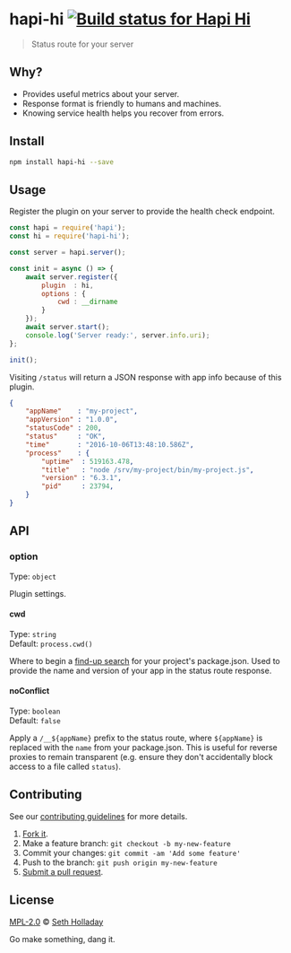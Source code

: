 # hapi-hi [![Build status for Hapi Hi](https://img.shields.io/circleci/project/sholladay/hapi-hi/master.svg "Build Status")](https://circleci.com/gh/sholladay/hapi-hi "Builds")

> Status route for your server

## Why?

 - Provides useful metrics about your server.
 - Response format is friendly to humans and machines.
 - Knowing service health helps you recover from errors.

## Install

```sh
npm install hapi-hi --save
```

## Usage

Register the plugin on your server to provide the health check endpoint.

```js
const hapi = require('hapi');
const hi = require('hapi-hi');

const server = hapi.server();

const init = async () => {
    await server.register({
        plugin  : hi,
        options : {
            cwd : __dirname
        }
    });
    await server.start();
    console.log('Server ready:', server.info.uri);
};

init();
```

Visiting `/status` will return a JSON response with app info because of this plugin.

```json
{
    "appName"    : "my-project",
    "appVersion" : "1.0.0",
    "statusCode" : 200,
    "status"     : "OK",
    "time"       : "2016-10-06T13:48:10.586Z",
    "process"    : {
        "uptime"  : 519163.478,
        "title"   : "node /srv/my-project/bin/my-project.js",
        "version" : "6.3.1",
        "pid"     : 23794,
    }
}
```

## API

### option

Type: `object`

Plugin settings.

#### cwd

Type: `string`<br>
Default: `process.cwd()`

Where to begin a [find-up search](https://github.com/sindresorhus/read-pkg-up) for your project's package.json. Used to provide the name and version of your app in the status route response.

#### noConflict

Type: `boolean`<br>
Default: `false`

Apply a `/__${appName}` prefix to the status route, where `${appName}` is replaced with the `name` from your package.json. This is useful for reverse proxies to remain transparent (e.g. ensure they don't accidentally block access to a file called `status`).

## Contributing

See our [contributing guidelines](https://github.com/sholladay/hapi-hi/blob/master/CONTRIBUTING.md "Guidelines for participating in this project") for more details.

1. [Fork it](https://github.com/sholladay/hapi-hi/fork).
2. Make a feature branch: `git checkout -b my-new-feature`
3. Commit your changes: `git commit -am 'Add some feature'`
4. Push to the branch: `git push origin my-new-feature`
5. [Submit a pull request](https://github.com/sholladay/hapi-hi/compare "Submit code to this project for review").

## License

[MPL-2.0](https://github.com/sholladay/hapi-hi/blob/master/LICENSE "License for hapi-hi") © [Seth Holladay](https://seth-holladay.com "Author of hapi-hi")

Go make something, dang it.
